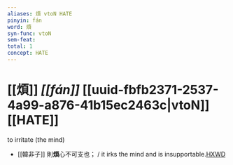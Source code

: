 ```yaml
---
aliases: 煩 vtoN HATE
pinyin: fán
word: 煩
syn-func: vtoN
sem-feat: 
total: 1
concept: HATE 
---
```

# [[煩]] *[[fán]]*  [[uuid-fbfb2371-2537-4a99-a876-41b15ec2463c|vtoN]] [[HATE]]
to irritate (the mind)
 - [[韓非子]] 則**煩**心不可支也； / it irks the mind and is insupportable.[HXWD](https://hxwd.org/textview.html?location=KR3c0005_tls_034-123a.4)